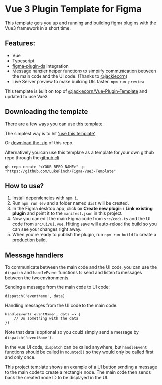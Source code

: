 # Vue 3 Plugin Template for Figma

This template gets you up and running and building figma plugins with the Vue3 framework in a short time.

## Features:

- Vue
- Typescript
- [figma-plugin-ds](https://github.com/thomas-lowry/figma-plugin-ds) integration
- Message handler helper functions to simplify communication between the main code and the UI code. (Thanks to [@jackiecorn](https://github.com/jackiecorn))
- Live Server preview to make building UIs faster. `npm run preview`

This template is built on top of [@jackiecorn/Vue-Plugin-Template](https://github.com/jackiecorn/Vue-Plugin-Template) and updated to use Vue3
## Downloading the template

There are a few ways you can use this template. 

The simplest way is to hit ['use this template'](https://github.com/PluginFinchy/Figma-Vue3-Template/generate) 

Or [download the .zip](https://github.com/PluginFinchy/Figma-Vue3-Template/archive/main.zip) of this repo.

Alternatively you can use this template as a template for your own github repo through the [github cli](https://github.com/cli/cli)

`gh repo create "<YOUR REPO NAME>" -p "https://github.com/LukeFinch/Figma-Vue3-Template"`


## How to use?

1. Install dependencies with `npm i`.
2. Run `npm run dev` and a folder named `dist` will be created.
3. In the Figma desktop app, click on **Create new plugin** / **Link existing plugin** and point it to the `manifest.json` in this project.
4. Now you can edit the main Figma code from `src/code.ts` and the UI code from `src/ui/ui.vue`. Hitting save will auto-reload the build so you can see your changes right away.
5. When you're ready to publish the plugin, run `npm run build` to create a production build.

## Message handlers

To communicate between the main code and the UI code, you can use the `dispatch` and `handleEvent` functions to send and listen to messages between the two environments.

Sending a message from the main code to UI code:

```
dispatch('eventName', data)
```

Handling messages from the UI code to the main code:

```
handleEvent('eventName', data => {
    // Do something with the data
})
```

Note that data is optional so you could simply send a message by `dispatch('eventName')`.

In the vue UI code, `dispatch` can be called anywhere, but `handleEvent` functions should be called in `mounted()` so they would only be called first and only once.

This project template shows an example of a UI button sending a message to the main code to create a rectangle node. The main code then sends back the created node ID to be displayed in the UI.

